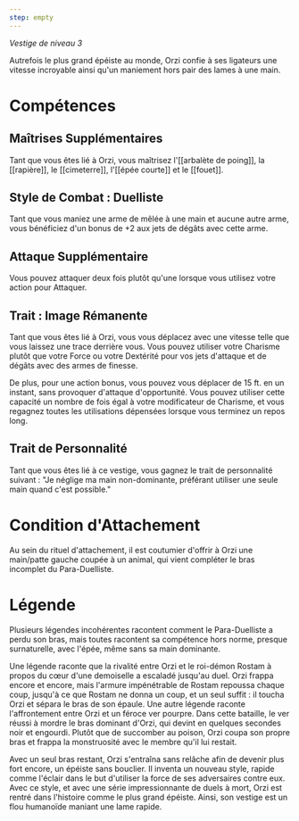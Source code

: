 ```yaml
---
step: empty
---
```

*Vestige de niveau 3*

Autrefois le plus grand épéiste au monde, Orzi confie à ses ligateurs une vitesse incroyable ainsi qu'un maniement hors pair des lames à une main.

# Compétences

## Maîtrises Supplémentaires
Tant que vous êtes lié à Orzi, vous maîtrisez l'[[arbalète de poing]], la [[rapière]], le [[cimeterre]], l'[[épée courte]] et le [[fouet]].

## Style de Combat : Duelliste
Tant que vous maniez une arme de mêlée à une main et aucune autre arme, vous bénéficiez d'un bonus de +2 aux jets de dégâts avec cette arme.

## Attaque Supplémentaire
Vous pouvez attaquer deux fois plutôt qu'une lorsque vous utilisez votre action pour Attaquer.

## Trait : Image Rémanente
Tant que vous êtes lié à Orzi, vous vous déplacez avec une vitesse telle que vous laissez une trace derrière vous. Vous pouvez utiliser votre Charisme plutôt que votre Force ou votre Dextérité pour vos jets d'attaque et de dégâts avec des armes de finesse.

De plus, pour une action bonus, vous pouvez vous déplacer de 15 ft. en un instant, sans provoquer d'attaque d'opportunité. Vous pouvez utiliser cette capacité un nombre de fois égal à votre modificateur de Charisme, et vous regagnez toutes les utilisations dépensées lorsque vous terminez un repos long.

## Trait de Personnalité
Tant que vous êtes lié à ce vestige, vous gagnez le trait de personnalité suivant : "Je néglige ma main non-dominante, préférant utiliser une seule main quand c'est possible."

# Condition d'Attachement
Au sein du rituel d'attachement, il est coutumier d'offrir à Orzi une main/patte gauche coupée à un animal, qui vient compléter le bras incomplet du Para-Duelliste.

# Légende
Plusieurs légendes incohérentes racontent comment le Para-Duelliste a perdu son bras, mais toutes racontent sa compétence hors norme, presque surnaturelle, avec l'épée, même sans sa main dominante.

Une légende raconte que la rivalité entre Orzi et le roi-démon Rostam à propos du cœur d'une demoiselle a escaladé jusqu'au duel. Orzi frappa encore et encore, mais l'armure impénétrable de Rostam repoussa chaque coup, jusqu'à ce que Rostam ne donna un coup, et un seul suffit : il toucha Orzi et sépara le bras de son épaule. Une autre légende raconte l'affrontement entre Orzi et un féroce ver pourpre. Dans cette bataille, le ver réussi à mordre le bras dominant d'Orzi, qui devint en quelques secondes noir et engourdi. Plutôt que de succomber au poison, Orzi coupa son propre bras et frappa la monstruosité avec le membre qu'il lui restait.

Avec un seul bras restant, Orzi s'entraîna sans relâche afin de devenir plus fort encore, un épéiste sans bouclier. Il inventa un nouveau style, rapide comme l'éclair dans le but d'utiliser la force de ses adversaires contre eux. Avec ce style, et avec une série impressionnante de duels à mort, Orzi est rentré dans l'histoire comme le plus grand épéiste. Ainsi, son vestige est un flou humanoïde maniant une lame rapide.

